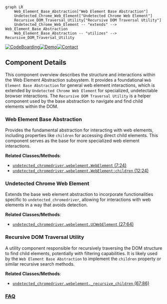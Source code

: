 ```mermaid
graph LR
    Web_Element_Base_Abstraction["Web Element Base Abstraction"]
    Undetected_Chrome_Web_Element["Undetected Chrome Web Element"]
    Recursive_DOM_Traversal_Utility["Recursive DOM Traversal Utility"]
    Undetected_Chrome_Web_Element -- "extends" --> Web_Element_Base_Abstraction
    Web_Element_Base_Abstraction -- "utilizes" --> Recursive_DOM_Traversal_Utility
```
[![CodeBoarding](https://img.shields.io/badge/Generated%20by-CodeBoarding-9cf?style=flat-square)](https://github.com/CodeBoarding/CodeBoarding)[![Demo](https://img.shields.io/badge/Try%20our-Demo-blue?style=flat-square)](https://www.codeboarding.org/demo)[![Contact](https://img.shields.io/badge/Contact%20us%20-%20contact@codeboarding.org-lightgrey?style=flat-square)](mailto:contact@codeboarding.org)

## Component Details

This component overview describes the structure and interactions within the Web Element Abstraction subsystem. It provides a foundational `Web Element Base Abstraction` for general web element interactions, which is extended by `Undetected Chrome Web Element` for specialized, undetectable browser interactions. The `Recursive DOM Traversal Utility` is a helper component used by the base abstraction to navigate and find child elements within the DOM.

### Web Element Base Abstraction
Provides the fundamental abstraction for interacting with web elements, including properties like `children` for accessing direct child elements. This component serves as the base for more specialized web element interactions.


**Related Classes/Methods**:

- <a href="https://github.com/ultrafunkamsterdam/undetected-chromedriver/blob/master/undetected_chromedriver/webelement.py#L7-L24" target="_blank" rel="noopener noreferrer">`undetected_chromedriver.webelement.WebElement` (7:24)</a>
- <a href="https://github.com/ultrafunkamsterdam/undetected-chromedriver/blob/master/undetected_chromedriver/webelement.py#L12-L24" target="_blank" rel="noopener noreferrer">`undetected_chromedriver.webelement.WebElement:children` (12:24)</a>


### Undetected Chrome Web Element
Extends the base web element abstraction to incorporate functionalities specific to `undetected_chromedriver`, allowing for interactions with web elements in a way that avoids detection.


**Related Classes/Methods**:

- <a href="https://github.com/ultrafunkamsterdam/undetected-chromedriver/blob/master/undetected_chromedriver/webelement.py#L27-L64" target="_blank" rel="noopener noreferrer">`undetected_chromedriver.webelement.UCWebElement` (27:64)</a>


### Recursive DOM Traversal Utility
A utility component responsible for recursively traversing the DOM structure to find child elements, potentially with filtering capabilities. It is likely used by the `Web Element Base Abstraction` to implement the `children` property or similar recursive search methods.


**Related Classes/Methods**:

- <a href="https://github.com/ultrafunkamsterdam/undetected-chromedriver/blob/master/undetected_chromedriver/webelement.py#L67-L86" target="_blank" rel="noopener noreferrer">`undetected_chromedriver.webelement._recursive_children` (67:86)</a>




### [FAQ](https://github.com/CodeBoarding/GeneratedOnBoardings/tree/main?tab=readme-ov-file#faq)
